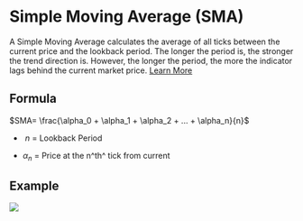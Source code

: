 # Simple Moving Average (SMA)

A Simple Moving Average calculates the average of all ticks between the current price and the lookback period. The longer the period is, the stronger the trend direction is. However, the longer the period, the more the indicator lags behind the current market price. [Learn More](https://www.investopedia.com/terms/s/sma.asp)



## Formula

$SMA= \frac{\alpha_0 + \alpha_1 + \alpha_2 + ... + \alpha_n}{n}$

- $\ n$ = Lookback Period

- $\alpha_n$ = Price at the n^th^ tick from current


## Example

![](https://doc-assets-k7d4.s3.amazonaws.com/sma-indicator.png)
